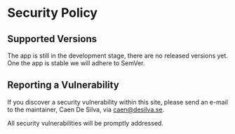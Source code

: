 # Security Policy

## Supported Versions
The app is still in the development stage, there are no released versions yet. One the app is stable we will adhere to SemVer.

<!-- 
| Version | Supported          | Notes         |
| ------- | ------------------ | ----          |
| 1.0.0-Pre    | :warning:     | Pre-release   |
| 0.1.0        | :x:           | Alpha-release |

:warning: Pre-releases are not suited for production.

<!-- 
| 5.1.x   | :white_check_mark: |
| 5.0.x   | :x:                |
| 4.0.x   | :white_check_mark: |
| < 4.0   | :x:                | -->



## Reporting a Vulnerability

If you discover a security vulnerability within this site, please send an e-mail to the maintainer, Caen De Silva, via caen@desilva.se.

All security vulnerabilities will be promptly addressed.
